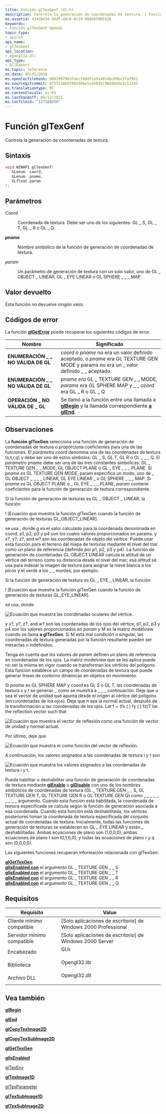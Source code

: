 ```yaml
---
title: Función glTexGenf (Gl.h)
description: Controla la generación de coordenadas de textura. | Función glTexGenf (Gl.h)
ms.assetid: 43439d34-46df-49c6-8c19-09db9f005520
keywords:
- Función glTexGenf OpenGL
topic_type:
- apiref
api_name:
- glTexGenf
api_location:
- opengl32.dll
api_type:
- DllExport
ms.topic: reference
ms.date: 05/31/2018
ms.openlocfilehash: 98829979037aecf49dfca91491dbc89bc7fa7951
ms.sourcegitcommit: d75fc10b9f0825bbe5ce5045c90d4045e3c53243
ms.translationtype: MT
ms.contentlocale: es-ES
ms.lasthandoff: 09/13/2021
ms.locfileid: "127169258"
---
```

# <a name="gltexgenf-function"></a>Función glTexGenf

Controla la generación de coordenadas de textura.

## <a name="syntax"></a>Sintaxis


```C++
void WINAPI glTexGenf(
   GLenum  coord,
   GLenum  pname,
   GLfloat param
);
```



## <a name="parameters"></a>Parámetros

<dl> <dt>

*Coord* 
</dt> <dd>

Coordenada de textura. Debe ser uno de los siguientes: GL \_ S, GL \_ T, GL \_ R o GL \_ Q.

</dd> <dt>

**pname** 
</dt> <dd>

Nombre simbólico de la función de generación de coordenadas de textura.

</dd> <dt>

*param* 
</dt> <dd>

Un parámetro de generación de textura con un solo valor, uno de GL \_ OBJECT \_ LINEAR, GL \_ EYE LINEAR o GL SPHERE \_ \_ \_ MAP.

</dd> </dl>

## <a name="return-value"></a>Valor devuelto

Esta función no devuelve ningún valor.

## <a name="error-codes"></a>Códigos de error

La función [**glGetError**](glgeterror.md) puede recuperar los siguientes códigos de error.



| Nombre                                                                                                  | Significado                                                                                                                                                |
|-------------------------------------------------------------------------------------------------------|--------------------------------------------------------------------------------------------------------------------------------------------------------|
| <dl> <dt>**ENUMERACIÓN \_ \_ NO VÁLIDA DE GL**</dt> </dl>      | *coord o* *pname* no era un valor definido aceptado, o *pname* era GL TEXTURE GEN MODE y params no era un \_ valor definido \_ \_ aceptado. <br/> |
| <dl> <dt>**ENUMERACIÓN \_ \_ NO VÁLIDA DE GL**</dt> </dl>      | *pname era* GL \_ TEXTURE GEN \_ \_ MODE, *params* era GL SPHERE MAP y \_ \_ *coord* era GL \_ R o GL \_ Q<br/>                                     |
| <dl> <dt>**OPERACIÓN \_ NO VÁLIDA DE \_ GL**</dt> </dl> | Se llamó a la función entre una llamada a [**glBegin**](glbegin.md) y la llamada correspondiente [**a glEnd**](glend.md). <br/>                 |



## <a name="remarks"></a>Observaciones

La **función glTexGen** selecciona una función de generación de coordenadas de textura o proporciona coeficientes para una de las funciones. El *parámetro coord* denomina una de las coordenadas de textura (s,t,r,q) y debe ser uno de estos símbolos: GL \_ S, GL T, GL R o GL \_ \_ \_ Q. El *parámetro pname* debe ser una de las tres constantes simbólicas: GL \_ TEXTURE GEN \_ \_ MODE, GL OBJECT PLANE o GL \_ EYE \_ \_ \_ PLANE. Si *pname es* GL TEXTURE GEN MODE, param especifica un modo, uno de \_ GL OBJECT \_ \_  \_ \_ LINEAR, GL EYE LINEAR \_ o GL SPHERE \_ \_ \_ MAP. Si *pname es* GL OBJECT PLANE o \_ GL EYE \_ \_ \_ PLANE, *param* contiene coeficientes para la función de generación de textura correspondiente.

Si la función de generación de texturas es GL \_ OBJECT \_ LINEAR, la función

! [Ecuación que muestra la función glTexGen cuando la función de generación de texturas GL_OBJECT_LINEAR].

se usa , donde g es el valor calculado para la coordenada denominada en coord; p1, p2, p3 y p4 son los cuatro valores proporcionados en params. y x?, y?, z?, and w? son las coordenadas de objeto del vértice. Puede usar esta función para el terreno del mapa de texturas mediante el nivel del mar como un plano de referencia (definido por p1, p2, p3 y p4). La función de generación de coordenadas GL OBJECT LINEAR calcula la altitud de un vértice del terreno como su distancia desde el nivel del mar; esa altitud se usa para indexar la imagen de textura para asignar la nieve blanca a los picos y el verde a los \_ \_ montes, por ejemplo.

Si la función de generación de textura es GL \_ EYE \_ LINEAR, la función

! [Ecuación que muestra la función glTexGen cuando la función de generación de texturas GL_EYE_LINEAR].

se usa, donde

![Ecuación que muestra las coordenadas oculares del vértice.](images/tex03.png)

y x?, y?, z?, and w? son las coordenadas de los ojos del vértice, p1, p2, p3 y p4 son los valores proporcionados en *param* y M es la matriz modelview cuando se llama **a glTexGen**. Si M está mal condición o singular, las coordenadas de textura generadas por la función resultante pueden ser inexactas o indefinidos.

Tenga en cuenta que los valores *de param* definen un plano de referencia en coordenadas de los ojos. La matriz modelview que se les aplica puede no ser la misma en vigor cuando se transforman los vértices del polígono. Esta función establece un campo de coordenadas de textura que puede generar líneas de contorno dinámicas en objetos en movimiento.

Si *pname* es GL SPHERE MAP y coord es GL S o GL T, las coordenadas de textura s y t se generan \_ como se muestra a \_  \_ \_ continuación. Deje que u sea el vector de unidad que apunta desde el origen al vértice del polígono (en coordenadas de los ojos). Deje que n sea la normal actual, después de la transformación a las coordenadas de los ojos. Let f = (fx ( ) fy ( ) fz)T be the reflection vector such that

![Ecuación que muestra el vector de reflexión como una función de vector de unidad y normal actual.](images/tex05.png)

Por último, deje que

![Ecuación que muestra m como función del vector de reflexión.](images/tex07.png)

A continuación, los valores asignados a las coordenadas de textura i y t son

![Ecuación que muestra los valores asignados a las coordenadas de textura i y t.](images/tex06.png)

Puede habilitar o deshabilitar una función de generación de coordenadas de textura mediante [**glEnable**](glenable.md) o [**glDisable**](gldisable.md) con uno de los nombres simbólicos de coordenadas de textura (GL \_ TEXTURE GEN \_ \_ S, GL TEXTURE GEN T, GL TEXTURE GEN R o GL TEXTURE GEN Q) como \_ \_ \_ \_ \_ \_ \_ \_ \_ argumento. Cuando esta función está habilitada, la coordenada de textura especificada se calcula según la función de generación asociada a esa coordenada. Cuando esta función está deshabilitada, los vértices posteriores toman la coordenada de textura especificada del conjunto actual de coordenadas de textura. Inicialmente, todas las funciones de generación de texturas se establecen en GL \_ EYE LINEAR y están \_ deshabilitadas. Ambas ecuaciones de plano son (1,0,0,0); ambas ecuaciones de plano t son (0,1,0,0); y todas las ecuaciones de plano r y q son (0,0,0,0).

Las siguientes funciones recuperan información relacionada con glTexGen:

<dl>

[**glGetTexGen**](glgettexgen.md)  
[**glIsEnabled con**](glisenabled.md) el argumento GL \_ TEXTURE GEN \_ \_ S  
[**glIsEnabled con**](glisenabled.md) el argumento GL \_ TEXTURE GEN \_ \_ T  
[**glIsEnabled con**](glisenabled.md) el argumento GL \_ TEXTURE GEN \_ \_ R  
[**glIsEnabled con**](glisenabled.md) el argumento GL \_ TEXTURE GEN \_ \_ Q  
</dl>

## <a name="requirements"></a>Requisitos



| Requisito | Value |
|-------------------------------------|-----------------------------------------------------------------------------------------|
| Cliente mínimo compatible<br/> | \[Solo aplicaciones de escritorio\] de Windows 2000 Professional<br/>                              |
| Servidor mínimo compatible<br/> | \[Solo aplicaciones de escritorio\] de Windows 2000 Server<br/>                                    |
| Encabezado<br/>                   | <dl> <dt>Gl.h</dt> </dl>         |
| Biblioteca<br/>                  | <dl> <dt>Opengl32.lib</dt> </dl> |
| Archivo DLL<br/>                      | <dl> <dt>Opengl32.dll</dt> </dl> |



## <a name="see-also"></a>Vea también

<dl> <dt>

[**glBegin**](glbegin.md)
</dt> <dt>

[**glEnd**](glend.md)
</dt> <dt>

[**glCopyTexImage2D**](glcopyteximage2d.md)
</dt> <dt>

[**glCopyTexSubImage2D**](glcopytexsubimage2d.md)
</dt> <dt>

[**glGetTexGen**](glgettexgen.md)
</dt> <dt>

[**glIsEnabled**](glisenabled.md)
</dt> <dt>

[glTexEnv](gltexenv-functions.md)
</dt> <dt>

[**glTexImage1D**](glteximage1d.md)
</dt> <dt>

[glTexParameter](gltexparameter-functions.md)
</dt> <dt>

[**glTexSubImage1D**](gltexsubimage1d.md)
</dt> <dt>

[**glTexSubImage2D**](gltexsubimage2d.md)
</dt> </dl>

 

 





